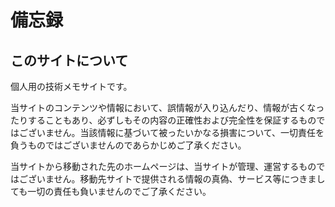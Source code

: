 # 備忘録

## このサイトについて
個人用の技術メモサイトです。

当サイトのコンテンツや情報において、誤情報が入り込んだり、情報が古くなったりすることもあり、必ずしもその内容の正確性および完全性を保証するものではございません。当該情報に基づいて被ったいかなる損害について、一切責任を負うものではございませんのであらかじめご了承ください。

当サイトから移動された先のホームページは、当サイトが管理、運営するものではございません。移動先サイトで提供される情報の真偽、サービス等につきましても一切の責任も負いませんのでご了承ください。